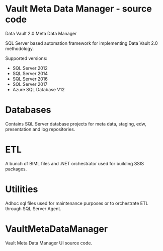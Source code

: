 # Vault Meta Data Manager - source code
Data Vault 2.0 Meta Data Manager

SQL Server based automation framework for implementing Data Vault 2.0 methodology.

Supported versions:
- SQL Server 2012
- SQL Server 2014
- SQL Server 2016
- SQL Server 2017
- Azure SQL Database V12

# Databases
Contains SQL Server database projects for meta data, staging, edw, presentation and log repositories.

# ETL
A bunch of BIML files and .NET orchestrator used for building SSIS packages.

# Utilities
Adhoc sql files used for maintenance purposes or to orchestrate ETL through SQL Server Agent.

# VaultMetaDataManager
Vault Meta Data Manager UI source code.

